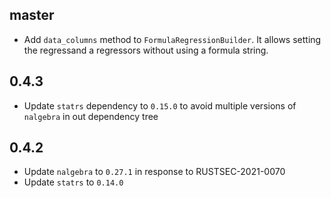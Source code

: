 ## master
- Add `data_columns` method to `FormulaRegressionBuilder`.
  It allows setting the regressand a regressors without using a formula string.

## 0.4.3
- Update `statrs` dependency to `0.15.0` to avoid multiple versions of `nalgebra` in out dependency tree

## 0.4.2
- Update `nalgebra` to `0.27.1` in response to RUSTSEC-2021-0070
- Update `statrs` to `0.14.0`
